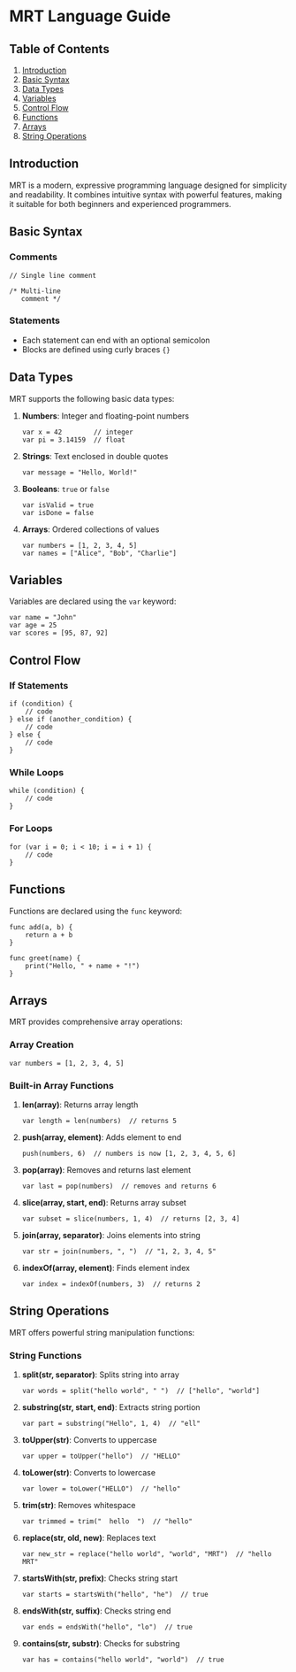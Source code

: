 # MRT Language Guide

## Table of Contents
1. [Introduction](#introduction)
2. [Basic Syntax](#basic-syntax)
3. [Data Types](#data-types)
4. [Variables](#variables)
5. [Control Flow](#control-flow)
6. [Functions](#functions)
7. [Arrays](#arrays)
8. [String Operations](#string-operations)

## Introduction

MRT is a modern, expressive programming language designed for simplicity and readability. It combines intuitive syntax with powerful features, making it suitable for both beginners and experienced programmers.

## Basic Syntax

### Comments
```mrt
// Single line comment

/* Multi-line
   comment */
```

### Statements
- Each statement can end with an optional semicolon
- Blocks are defined using curly braces `{}`

## Data Types

MRT supports the following basic data types:

1. **Numbers**: Integer and floating-point numbers
   ```mrt
   var x = 42        // integer
   var pi = 3.14159  // float
   ```

2. **Strings**: Text enclosed in double quotes
   ```mrt
   var message = "Hello, World!"
   ```

3. **Booleans**: `true` or `false`
   ```mrt
   var isValid = true
   var isDone = false
   ```

4. **Arrays**: Ordered collections of values
   ```mrt
   var numbers = [1, 2, 3, 4, 5]
   var names = ["Alice", "Bob", "Charlie"]
   ```

## Variables

Variables are declared using the `var` keyword:

```mrt
var name = "John"
var age = 25
var scores = [95, 87, 92]
```

## Control Flow

### If Statements
```mrt
if (condition) {
    // code
} else if (another_condition) {
    // code
} else {
    // code
}
```

### While Loops
```mrt
while (condition) {
    // code
}
```

### For Loops
```mrt
for (var i = 0; i < 10; i = i + 1) {
    // code
}
```

## Functions

Functions are declared using the `func` keyword:

```mrt
func add(a, b) {
    return a + b
}

func greet(name) {
    print("Hello, " + name + "!")
}
```

## Arrays

MRT provides comprehensive array operations:

### Array Creation
```mrt
var numbers = [1, 2, 3, 4, 5]
```

### Built-in Array Functions

1. **len(array)**: Returns array length
   ```mrt
   var length = len(numbers)  // returns 5
   ```

2. **push(array, element)**: Adds element to end
   ```mrt
   push(numbers, 6)  // numbers is now [1, 2, 3, 4, 5, 6]
   ```

3. **pop(array)**: Removes and returns last element
   ```mrt
   var last = pop(numbers)  // removes and returns 6
   ```

4. **slice(array, start, end)**: Returns array subset
   ```mrt
   var subset = slice(numbers, 1, 4)  // returns [2, 3, 4]
   ```

5. **join(array, separator)**: Joins elements into string
   ```mrt
   var str = join(numbers, ", ")  // "1, 2, 3, 4, 5"
   ```

6. **indexOf(array, element)**: Finds element index
   ```mrt
   var index = indexOf(numbers, 3)  // returns 2
   ```

## String Operations

MRT offers powerful string manipulation functions:

### String Functions

1. **split(str, separator)**: Splits string into array
   ```mrt
   var words = split("hello world", " ")  // ["hello", "world"]
   ```

2. **substring(str, start, end)**: Extracts string portion
   ```mrt
   var part = substring("Hello", 1, 4)  // "ell"
   ```

3. **toUpper(str)**: Converts to uppercase
   ```mrt
   var upper = toUpper("hello")  // "HELLO"
   ```

4. **toLower(str)**: Converts to lowercase
   ```mrt
   var lower = toLower("HELLO")  // "hello"
   ```

5. **trim(str)**: Removes whitespace
   ```mrt
   var trimmed = trim("  hello  ")  // "hello"
   ```

6. **replace(str, old, new)**: Replaces text
   ```mrt
   var new_str = replace("hello world", "world", "MRT")  // "hello MRT"
   ```

7. **startsWith(str, prefix)**: Checks string start
   ```mrt
   var starts = startsWith("hello", "he")  // true
   ```

8. **endsWith(str, suffix)**: Checks string end
   ```mrt
   var ends = endsWith("hello", "lo")  // true
   ```

9. **contains(str, substr)**: Checks for substring
   ```mrt
   var has = contains("hello world", "world")  // true
   ```
